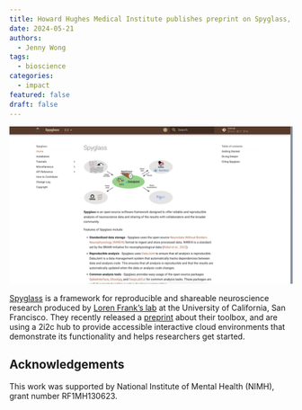 ```yaml
---
title: Howard Hughes Medical Institute publishes preprint on Spyglass, a framework for reproducible and shareable neuroscience research
date: 2024-05-21
authors:
  - Jenny Wong
tags:
  - bioscience
categories:
  - impact
featured: false
draft: false
---
```


![Spyglass landing page](featured.png "[Spyglass](https://github.com/LorenFrankLab/spyglass) landing page")

[Spyglass](https://github.com/LorenFrankLab/spyglass) is a framework for reproducible and shareable neuroscience research produced by [Loren Frank’s lab](https://github.com/LorenFrankLab) at the University of California, San Francisco. They recently released a [preprint](https://www.biorxiv.org/content/10.1101/2024.01.25.577295v4.full.pdf+html) about their toolbox, and are using a 2i2c hub to provide accessible interactive cloud environments that demonstrate its functionality and helps researchers get started.

## Acknowledgements

This work was supported by National Institute of Mental Health (NIMH), grant number RF1MH130623.
